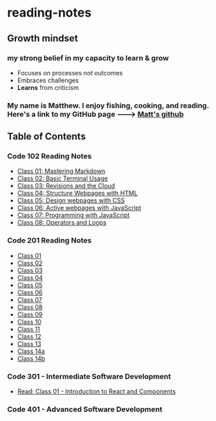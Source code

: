 # reading-notes

## Growth mindset

### my strong belief in my capacity to learn & grow

- Focuses on processes *not* outcomes
- Embraces challenges
- **Learns** from criticism

### My name is Matthew. I enjoy fishing, cooking, and reading. Here's a link to my GitHub page ---> [Matt's github](https://github.com/santorsm)

## Table of Contents

### Code 102 Reading Notes

- [Class 01: Mastering Markdown](class-01.md)
- [Class 02: Basic Terminal Usage](class-02.md)
- [Class 03: Revisions and the Cloud](class-03.md)
- [Class 04: Structure Webpages with HTML](class-04.md)
- [Class 05: Design webpages with CSS](class-05.md)
- [Class 06: Active webpages with JavaScript](class-06.md)
- [Class 07: Programming with JavaScript](class-07.md)
- [Class 08: Operators and Loops](class-08.md)

### Code 201 Reading Notes

- [Class 01](201-class-01.md)
- [Class 02](201-class-02.md)
- [Class 03](201-class-03.md)
- [Class 04](201-class-04.md)
- [Class 05](201-class-05.md)
- [Class 06](201-class-06.md)
- [Class 07](201-class-07.md)
- [Class 08](201-class-08.md)
- [Class 09](201-class-09.md)
- [Class 10](201-class-10.md)
- [Class 11](201-class-11.md)
- [Class 12](201-class-12.md)
- [Class 13](201-class-13.md)
- [Class 14a](201-class-14.md)
- [Class 14b](201-class-14b.md)

### Code 301 - Intermediate Software Development

- [Read: Class 01 - Introduction to React and Components](301-read-01.md)


### Code 401 - Advanced Software Development
